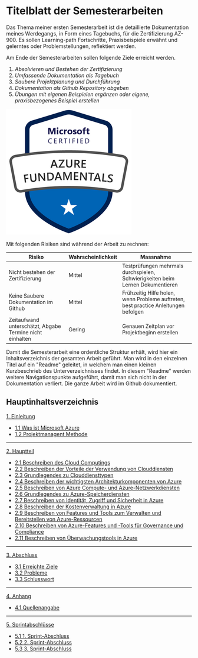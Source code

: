 # Titelblatt der Semesterarbeiten

Das Thema meiner ersten Semesterarbeit ist die detaillierte Dokumentation meines Werdegangs, in Form eines Tagebuchs, für die Zertifizierung AZ-900. Es sollen Learning-path Fortschritte, Praxisbeispiele erwähnt und gelerntes oder Problemstellungen, reflektiert werden. 

Am Ende der Semesterarbeiten sollen folgende Ziele erreicht werden.

1.  _Absolvieren und Bestehen der Zertifizierung_
2.  _Umfassende Dokumentation als Tagebuch_
3.  _Saubere Projektplanung und Durchführung_
4.  _Dokumentation als Github Repository abgeben_
5.  _Übungen mit eigenen Beispielen ergänzen oder eigene, praxisbezogenes Beispiel erstellen_

![AZ-900](./ressources/azure-fundamentals.png)

Mit folgenden Risiken sind während der Arbeit zu rechnen:

| **Risiko**                                                   | **Wahrscheinlichkeit** | **Massnahme**                                                                           |
| -------------------------------------------------------- | ------------------ | ----------------------------------------------------------------------------------- |
| Nicht bestehen der Zertifizierung                        | Mittel             | Testprüfungen mehrmals durchspielen, Schwierigkeiten beim Lernen Dokumentieren      |
| Keine Saubere Dokumentation im Github                    | Mittel             | Frühzeitig Hilfe holen, wenn Probleme auftreten, best practice Anleitungen befolgen |
| Zeitaufwand unterschätzt, Abgabe Termine nicht einhalten | Gering             | Genauen Zeitplan vor Projektbeginn erstellen                                        |

Damit die Semesterarbeit eine ordentliche Struktur erhält, wird hier ein Inhaltsverzeichnis der gesamten Arbeit geführt.
Man wird in den einzelnen Titel auf ein "Readme" geleitet, in welchem man einen kleinen Kurzbeschrieb des Unterverzeichnisses findet. In diesem "Readme" werden weitere Navigationspunkte aufgeführt, damit man sich nicht in der Dokumentation verliert. Die ganze Arbeit wird im Github dokumentiert.



## Hauptinhaltsverzeichnis

[1. Einleitung](SemArb1-AzureCloud-AZ900-Zert/1_Einleitung/README.md)

- [1.1 Was ist Microsoft Azure](./1_Einleitung/Microsoft_Azure.md)
- [1.2 Projektmanagent Methode](./1_Einleitung/Projektmanagement_methode.md)

----
[2. Hauptteil](./2_Hauptteil/README.md)

- [2.1 Beschreiben des Cloud Computings](./2_Hauptteil/Beschreiben_des_Cloud_Computings.md)
- [2.2 Beschreiben der Vorteile der Verwendung von Clouddiensten](Beschreiben_der_Vorteile_der_Verwendung_von_Clouddiensten.md)
- [2.3 Grundlegendes zu Clouddiensttypen](./2_Hauptteil/Grundlegendes_zu_Clouddiensttypen.md)
- [2.4 Beschreiben der wichtigsten Architekturkomponenten von Azure](./2_Hauptteil/Beschreiben_der_wichtigsten_Architekturkomponenten_von_Azure.md)
- [2.5 Beschreiben von Azure Compute- und Azure-Netzwerkdiensten](Beschreiben_von_Azure_Compute-_und_Azure_Netzwerkdiensten.md)
- [2.6 Grundlegendes zu Azure-Speicherdiensten](./2_Hauptteil/Grundlegendes_zu_Azure-Speicherdiensten.md)
- [2.7 Beschreiben von Identität, Zugriff und Sicherheit in Azure](./2_Hauptteil/Beschreiben_von_Identität,_Zugriff_und_Sicherheit_in_Azure.md)
- [2.8 Beschreiben der Kostenverwaltung in Azure](./2_Hauptteil/Beschreiben_der_Kostenverwaltung_in_Azure.md)
- [2.9 Beschreiben von Features und Tools zum Verwalten und Bereitstellen von Azure-Ressourcen](./2_Hauptteil/Beschreiben_von_Features_und_Tools_zum_Verwalten_und_Bereitstellen_von_Azure-Ressourcen.md)
- [2.10 Beschreiben von Azure-Features und -Tools für Governance und Compliance](./2_Hauptteil/Beschreiben_von_Azure-Features_und_-Tools_für_Governance_und_Compliance.md)
- [2.11 Beschreiben von Überwachungstools in Azure](./2_Hauptteil/Beschreiben_von_Überwachungstools_in_Azure.md)

----
[3. Abschluss](./3_Abschluss/README.md)

- [3.1 Erreichte Ziele](./3_Abschluss/Erreichte_Ziele.md)
- [3.2 Probleme](./3_Abschluss/Probleme.md)
- [3.3 Schlusswort](./3_Abschluss/Schlusswort.md)

---
[4. Anhang](./4_Anhang/README.md)

- [4.1 Quellenangabe](./4_Anhang/Quellenangabe.md)

---
[5. Sprintabschlüsse](./5_Sprintabschluesse/README.md)

- [5.1 1. Sprint-Abschluss](./5_Sprintabschluesse/1_Sprint_Abschluss.md)
- [5.2 2. Sprint-Abschluss](./5_Sprintabschluesse/2_Sprint_Abschluss.md)
- [5.3 3. Sprint-Abschluss](./5_Sprintabschluesse/3_Sprint_Abschluss.md)